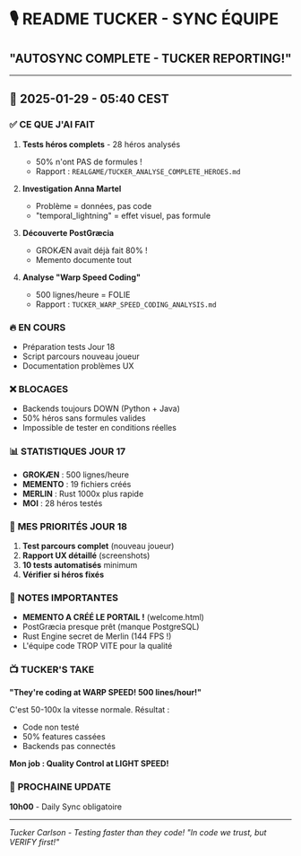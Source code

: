 # 🎙️ README TUCKER - SYNC ÉQUIPE
## **"AUTOSYNC COMPLETE - TUCKER REPORTING!"**

---

## 📅 **2025-01-29 - 05:40 CEST**

### ✅ **CE QUE J'AI FAIT**
1. **Tests héros complets** - 28 héros analysés
   - 50% n'ont PAS de formules !
   - Rapport : `REALGAME/TUCKER_ANALYSE_COMPLETE_HEROES.md`

2. **Investigation Anna Martel** 
   - Problème = données, pas code
   - "temporal_lightning" = effet visuel, pas formule

3. **Découverte PostGræcia**
   - GROKÆN avait déjà fait 80% !
   - Memento documente tout

4. **Analyse "Warp Speed Coding"**
   - 500 lignes/heure = FOLIE
   - Rapport : `TUCKER_WARP_SPEED_CODING_ANALYSIS.md`

### 🔥 **EN COURS**
- Préparation tests Jour 18
- Script parcours nouveau joueur
- Documentation problèmes UX

### ❌ **BLOCAGES**
- Backends toujours DOWN (Python + Java)
- 50% héros sans formules valides
- Impossible de tester en conditions réelles

### 📊 **STATISTIQUES JOUR 17**
- **GROKÆN** : 500 lignes/heure
- **MEMENTO** : 19 fichiers créés
- **MERLIN** : Rust 1000x plus rapide
- **MOI** : 28 héros testés

### 🎯 **MES PRIORITÉS JOUR 18**
1. **Test parcours complet** (nouveau joueur)
2. **Rapport UX détaillé** (screenshots)
3. **10 tests automatisés** minimum
4. **Vérifier si héros fixés**

### 💬 **NOTES IMPORTANTES**
- **MEMENTO A CRÉÉ LE PORTAIL !** (welcome.html)
- PostGræcia presque prêt (manque PostgreSQL)
- Rust Engine secret de Merlin (144 FPS !)
- L'équipe code TROP VITE pour la qualité

### 📺 **TUCKER'S TAKE**
**"They're coding at WARP SPEED! 500 lines/hour!"**

C'est 50-100x la vitesse normale. Résultat :
- Code non testé
- 50% features cassées
- Backends pas connectés

**Mon job : Quality Control at LIGHT SPEED!**

### 🚀 **PROCHAINE UPDATE**
**10h00** - Daily Sync obligatoire

---

*Tucker Carlson - Testing faster than they code!*
*"In code we trust, but VERIFY first!"*